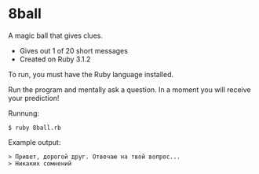 # 8ball

A magic ball that gives clues.

* Gives out 1 of 20 short messages
* Created on Ruby 3.1.2

To run, you must have the Ruby language installed.

Run the program and mentally ask a question. In a moment you will receive your prediction!

Runnung:

```
$ ruby 8ball.rb
```

Example output:

```
> Привет, дорогой друг. Отвечаю на твой вопрос...
> Никаких сомнений
```
